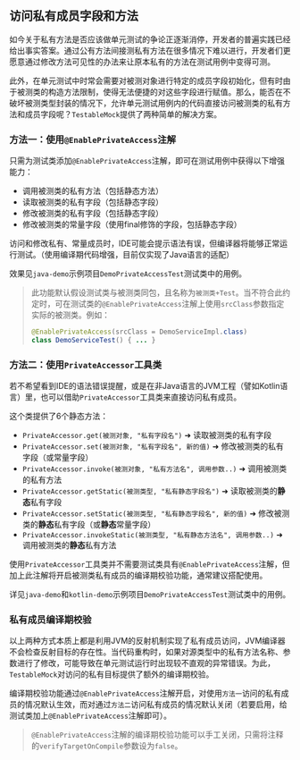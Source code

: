访问私有成员字段和方法
---

如今关于私有方法是否应该做单元测试的争论正逐渐消停，开发者的普遍实践已经给出事实答案。通过公有方法间接测私有方法在很多情况下难以进行，开发者们更愿意通过修改方法可见性的办法来让原本私有的方法在测试用例中变得可测。

此外，在单元测试中时常会需要对被测对象进行特定的成员字段初始化，但有时由于被测类的构造方法限制，使得无法便捷的对这些字段进行赋值。那么，能否在不破坏被测类型封装的情况下，允许单元测试用例内的代码直接访问被测类的私有方法和成员字段呢？`TestableMock`提供了两种简单的解决方案。

### 方法一：使用`@EnablePrivateAccess`注解

只需为测试类添加`@EnablePrivateAccess`注解，即可在测试用例中获得以下增强能力：

- 调用被测类的私有方法（包括静态方法）
- 读取被测类的私有字段（包括静态字段）
- 修改被测类的私有字段（包括静态字段）
- 修改被测类的常量字段（使用final修饰的字段，包括静态字段）

访问和修改私有、常量成员时，IDE可能会提示语法有误，但编译器将能够正常运行测试。（使用编译期代码增强，目前仅实现了Java语言的适配）

效果见`java-demo`示例项目`DemoPrivateAccessTest`测试类中的用例。

> 此功能默认假设测试类与被测类同包，且名称为`被测类+Test`。当不符合此约定时，可在测试类的`@EnablePrivateAccess`注解上使用`srcClass`参数指定实际的被测类。例如：
> 
> ```java
> @EnablePrivateAccess(srcClass = DemoServiceImpl.class)
> class DemoServiceTest() { ... }
> ```

### 方法二：使用`PrivateAccessor`工具类

若不希望看到IDE的语法错误提醒，或是在非Java语言的JVM工程（譬如Kotlin语言）里，也可以借助`PrivateAccessor`工具类来直接访问私有成员。

这个类提供了6个静态方法：

- `PrivateAccessor.get(被测对象, "私有字段名")` ➜ 读取被测类的私有字段
- `PrivateAccessor.set(被测对象, "私有字段名", 新的值)` ➜ 修改被测类的私有字段（或常量字段）
- `PrivateAccessor.invoke(被测对象, "私有方法名", 调用参数..)` ➜ 调用被测类的私有方法
- `PrivateAccessor.getStatic(被测类型, "私有静态字段名")` ➜ 读取被测类的**静态**私有字段
- `PrivateAccessor.setStatic(被测类型, "私有静态字段名", 新的值)` ➜ 修改被测类的**静态**私有字段（或**静态**常量字段）
- `PrivateAccessor.invokeStatic(被测类型, "私有静态方法名", 调用参数..)` ➜ 调用被测类的**静态**私有方法

使用`PrivateAccessor`工具类并不需要测试类具有`@EnablePrivateAccess`注解，但加上此注解将开启被测类私有成员的编译期校验功能，通常建议搭配使用。

详见`java-demo`和`kotlin-demo`示例项目`DemoPrivateAccessTest`测试类中的用例。

### 私有成员编译期校验

以上两种方式本质上都是利用JVM的反射机制实现了私有成员访问，JVM编译器不会检查反射目标的存在性。当代码重构时，如果对源类型中的私有方法名称、参数进行了修改，可能导致在单元测试运行时出现较不直观的异常错误。为此，`TestableMock`对访问的私有目标提供了额外的编译期校验。

编译期校验功能通过`@EnablePrivateAccess`注解开启，对使用`方法一`访问的私有成员的情况默认生效，而对通过`方法二`访问私有成员的情况默认关闭（若要启用，给测试类加上`@EnablePrivateAccess`注解即可）。

> `@EnablePrivateAccess`注解的编译期校验功能可以手工关闭，只需将注释的`verifyTargetOnCompile`参数设为`false`。
